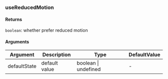 ### useReducedMotion

#### Returns
`boolean`: whether prefer reduced motion

#### Arguments
|Argument|Description|Type|DefaultValue|
|---|---|---|---|
|defaultState|default value|boolean \| undefined |-|